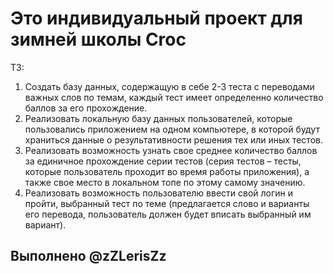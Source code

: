 # Это индивидуальный проект для зимней школы Croc #
ТЗ:
1.  Создать базу данных, содержащую в себе 2-3 теста с переводами важных слов по темам, каждый тест имеет определенно количество баллов за его прохождение.
2.  Реализовать локальную базу данных пользователей, которые пользовались приложением на одном компьютере, в 
которой будут храниться данные о результативности решения тех или иных тестов.
3.  Реализовать возможность узнать свое среднее количество баллов за единичное прохождение серии тестов (серия тестов – тесты, которые 
пользователь проходит во время работы приложения), а также свое место в локальном топе по этому самому значению.
4.  Реализовать возможность пользователю ввести свой логин и пройти, выбранный тест по теме (предлагается слово и варианты его перевода, 
пользователь должен будет вписать выбранный им вариант).
## Выполнено @zZLerisZz ##
